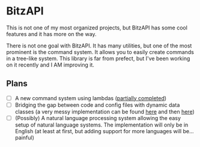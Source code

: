 # BitzAPI
This is not one of my most organized projects, but BitzAPI has some cool features and it has more on the way.

There is not one goal with BitzAPI. It has many utilities, but one of the most prominent is the command system. It allows you to easily create commands in a tree-like system. This library is far from prefect, but I've been working on it recently and I AM improving it.

## Plans
- [ ] A new command system using lambdas ([partially completed](https://github.com/Rayzr522/BitzAPI/blob/master/src/main/java/com/rayzr522/bitzapi/testcommands/Command.java))
- [ ] Bridging the gap between code and config files with dynamic data classes (a very messy implementation can be found [here](https://github.com/Rayzr522/TestEnv/blob/master/src/com/rayzr522/testenv/PlayerData.java) and then [here](https://github.com/Rayzr522/TestEnv/blob/master/src/com/rayzr522/testenv/Main.java#L35-L69))
- [ ] \(Possibly\) A natural language processing system allowing the easy setup of natural language systems. The implementation will only be in English (at least at first, but adding support for more languages will be... painful)
